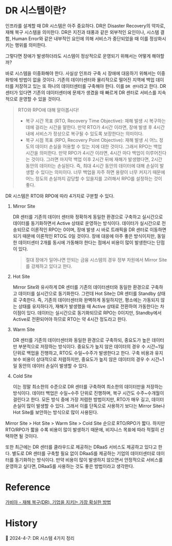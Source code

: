 # DR 시스템이란?

인프라를 설계할 때 DR 시스템은 아주 중요하다. DR은 Disaster Recovery의 약자로, 재해 복구 시스템을 의미한다. DR은 지진과 태풍과 같은 외부적인 요인이나, 시스템 결함, Human Error와 같은 내부적인 요인에 의해 서비스가 중단되었을 때 이를 정상화시키는 행위를 의미한다.

그렇다면 장애가 발생하더라도 시스템이 정상적으로 운영되기 위해서는 어떻게 해야할까?

바로 시스템을 이중화해야 한다. 사실상 인프라 구축 시 장애에 대응하기 위해서는 이중화밖에 방법이 없을 것이다. 기존의 데이터센터와 물리적으로 떨어진 지역에 백업 데이터를 저장하고 있는 또 하나의 데이터센터를 구축해야 한다. 이를 `DR 센터`라고 한다. DR 센터가 있다면 기존의 데이터센터에 문제가 생겼을 때 빠르게 DR 센터로 서비스를 지속적으로 운영할 수 있을 것이다.

> RTO와 RPO에 대해 알아봅시다!
> - 복구 시간 목표 (RTO, Recovery Time Objective): 재해 발생 시 복구하는 데에 걸리는 시간을 말한다. 만약 RTO가 4시간 이라면, 장애 발생 후 4시간 내에 서비스가 정상으로 복구될 수 있도록 보장한다는 의미이다.
> - 복구 시점 목표 (RPO, Recovery Point Objective): 재해 발생 시 어느 정도의 데이터 손실을 허용할 수 있는 지에 대한 것이다. 그래서 RPO는 백업 시간을 의미한다. 만약 RPO가 4시간 이라면, 4시간 마다 백업이 이루어진다는 것이다. 그러면 마지막 백업 이후 2시간 뒤에 재해가 발생했다면, 2시간 동안의 데이터는 손실된다. 즉, 최대 4시간 동안의 데이터에 대해 손실이 발생할 수 있다는 의미이다. 너무 백업을 자주 하면 용량이 너무 커지기 때문에 어느 정도의 손실까지 감당할 수 있을지를 고려해서 RPO를 설정하는 것이 좋다.

DR 시스템은 RTO와 RPO에 따라 4가지로 구분할 수 있다.

1. Mirror Site

    DR 센터를 기존의 데이터 센터와 정확하게 동일한 환경으로 구축하고 실시간으로 데이터를 동기화하면서 Active 상태로 운영하는 방식이다. 데이터가 실시간으로 전송되므로 이론적인 RPO는 0이며, 장애 발생 시 바로 트래픽을 DR 센터로 이동하면 되기 때문에 이론적인 RTO도 0일 것이다. 장애 대응에 아주 좋은 방식이지만, 동일한 데이터센터 2개를 동시에 가동해야 한다는 점에서 비용이 많이 발생한다는 단점이 있다.

    > 절대 장애가 일어나면 안되는 금융 시스템의 경우 정부 차원에서 Mirror Site를 강제하고 있다고 한다.

2. Hot Site

    Mirror Site와 유사하게 DR 센터를 기존의 데이터센터와 동일한 환경으로 구축하고 데이터를 실시간으로 동기화한다. 그런데 Hot Site는 DR 센터를 Standby 상태로 구축한다. 즉, 기존의 데이터센터와 완벽하게 동일하지만, 평소에는 가동되지 않는 상태를 유지하다가, 재해가 발생했을 때 Active 상태로 전환하여 가동한다는 차이점이 있다. 데이터는 실시간으로 동기화되므로 RPO는 0이지만, Standby에서 Active로 전환되어야 하므로 RTO는 약 4시간 정도라고 한다.

3. Warm Site

    DR 센터를 기존의 데이터센터와 동일한 환경으로 구축하되, 중요도가 높은 데이터만 부분적으로 저장하는 방식이다. 중요도가 높지 않은 데이터의 경우 수 시간~1일 단위로 백업을 진행하고, RTO도 수일~수주가 발생한다고 한다. 구축 비용과 유지보수 비용이 상대적으로 저렴하지만, 중요도가 높지 않은 데이터의 경우 수 시간~1일 동안의 데이터 손실이 발생할 수 있다.

4. Cold Site

    이는 정말 최소한의 수준으로 DR 센터를 구축하여 최소한의 데이터만을 저장하는 방식이다. 데이터 백업은 수일~수주 단위로 진행하며, 복구 시간도 수주~수개월이 걸린다고 한다. 모든 방식 중에 가장 저렴한 방법이지만, RTO가 매우 길고, 데이터 손실이 많이 발생할 수 있다. 그래서 이를 단독으로 사용하기 보다는 Mirror Site나 Hot Site를 보안하는 방식으로 많이 사용된다.

Mirror Site > Hot Site > Warm Site > Cold Site 순으로 RTO/RPO가 짧다. 하지만 RTO/RPO가 짧을 수록 비용이 많이 발생하기 때문에, 비지니스 목표에 따라 적절히 선택하면 될 것이다.

또한 최근에는 DR 센터를 클라우드로 제공하는 DRaaS 서비스도 제공하고 있다고 한다. 별도로 DR 센터를 구축할 필요 없이 DRaaS를 제공하는 기업의 데이터센터로 데이터를 동기화하는 방식이다. 만약 비용이 많이 발생하지 않으면서 안정적으로 서비스를 운영하고 싶다면, DRaaS를 사용하는 것도 좋은 방법이라고 생각한다.

# Reference

[가비아 - 재해 복구(DR), 기업을 지키는 가장 확실한 방법](https://library.gabia.com/contents/infrahosting/12209/)

# History

📌 2024-4-7: DR 시스템 4가지 정리